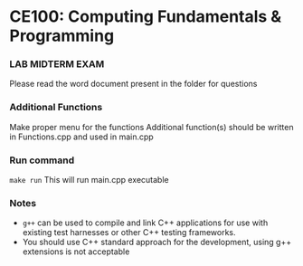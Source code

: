 # CE100: Computing Fundamentals & Programming
### LAB MIDTERM EXAM

Please read the word document present in the folder for questions

### Additional Functions
Make proper menu for the functions 
Additional function(s) should be written in Functions.cpp and used in main.cpp

### Run command

`make run`  This will run main.cpp executable


### Notes

- `g++` can be used to compile and link C++ applications for use with existing test harnesses or other C++ testing frameworks.
- You should use C++ standard approach for the development, using g++ extensions is not acceptable 

